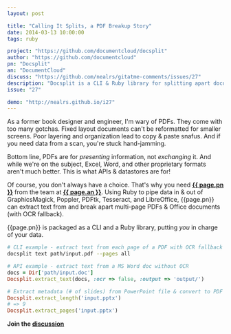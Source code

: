 ```yaml
---
layout: post

title: "Calling It Splits, a PDF Breakup Story"
date: 2014-03-13 10:00:00
tags: ruby

project: "https://github.com/documentcloud/docsplit"
author: "https://github.com/documentcloud"
pn: "Docsplit"
an: "DocumentCloud"
discuss: "https://github.com/nealrs/gitatme-comments/issues/27"
description: "Docsplit is a CLI & Ruby library for splitting apart documents into their component parts."
issue: "27"

demo: "http://nealrs.github.io/i27"
---
```


As a former book designer and engineer, I'm wary of PDFs. They come with too many gotchas. Fixed layout documents can't be reformatted for smaller screens. Poor layering and organization lead to copy & paste snafus. And if you need data from a scan, you're stuck hand-jamming.

Bottom line, PDFs are for _presenting_ information, not _exchanging_ it. And while we're on the subject, Excel, Word, and other proprietary formats aren't much better. This is what APIs & datastores are for!

Of course, you don't always have a choice. That's why you need <strong><a href="{{ page.project }}" target="_blank" title="{{ page.pn }} on GitHub">{{ page.pn }}</a></strong> from the team at <strong><a href="{{ page.author }}" target="_blank" title="{{ page.an }} on GitHub">{{ page.an }}</a></strong>. Using Ruby to pipe data in & out of GraphicsMagick, Poppler, PDFtk, Tesseract, and LibreOffice, {{page.pn}} can extract text from and break apart multi-page PDFs & Office documents (with OCR fallback).

{{page.pn}} is packaged as a CLI and a Ruby library, putting _you_ in charge of your data.

```sh
# CLI example - extract text from each page of a PDF with OCR fallback
docsplit text path/input.pdf --pages all  
```

```ruby
# API example - extract text from a MS Word doc without OCR
docs = Dir['path/input.doc']
Docsplit.extract_text(docs, :ocr => false, :output => 'output/')
```

```ruby
# Extract metadata (# of slides) from PowerPoint file & convert to PDF
Docsplit.extract_length('input.pptx')
# => 9
Docsplit.extract_pages('input.pptx')
```

<p><strong>Join the <a class = "nodeco" href="{{ page.url }}#comments" title="Discuss this issue of Git @ Me online"><i class="icon-comments icon-large "></i> discussion</a></strong></p>
